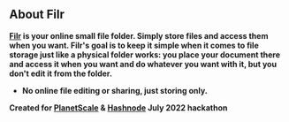 
## About Filr

<strong><a href="https://filrdemo.emtechint.com" target="_blank">Filr</a> is your online small file folder. Simply store files and access them when you want.
Filr's goal is to keep it simple when it comes to file storage just like a physical folder works: you place your document there and access it when you want and do whatever you want with it, but you don't edit it from the folder.
* No online file editing or sharing, just storing only.

<span>Created for <strong><a href="https://planetscale.com/?utm_source=hashnode&utm_medium=hackathon&utm_campaign=announcement_article" target="_blank">PlanetScale</a> & 
        <a href="https://hashnode.com/?source=planetscale_hackathon_announcement" target="_blank">Hashnode</a></strong> July 2022 hackathon</span>
